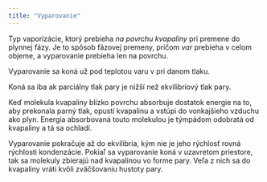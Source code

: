 ```yaml
---
title: "Vyparovanie"
---
```


Typ vaporizácie, ktorý prebieha *na povrchu kvapaliny* pri premene do plynnej fázy.
Je to spôsob fázovej premeny, pričom *var* prebieha v celom objeme, a vyparovanie prebieha len na povrchu.

Vyparovanie sa koná už pod teplotou varu v pri danom tlaku.

Koná sa iba ak parciálny tlak pary je nižší než ekvilibriový tlak pary.

Keď molekula kvapaliny blízko povrchu absorbuje dostatok energie na to, aby prekonala parný tlak, opustí kvapalinu a vstúpi do vonkajšieho vzduchu ako plyn. 
Energia absorbovaná touto molekulou je týmpádom odobratá od kvapaliny a tá sa ochladí.

Vyparovanie pokračuje až do ekvilibria, kým nie je jeho rýchlosť rovná rýchlosti kondenzácie.
Pokiaľ sa vyparovanie koná v uzavretom priestore, tak sa molekuly zbierajú nad kvapalinou vo forme pary. Veľa z nich sa do kvapaliny vráti kvôli zväčšovaniu hustoty pary.

